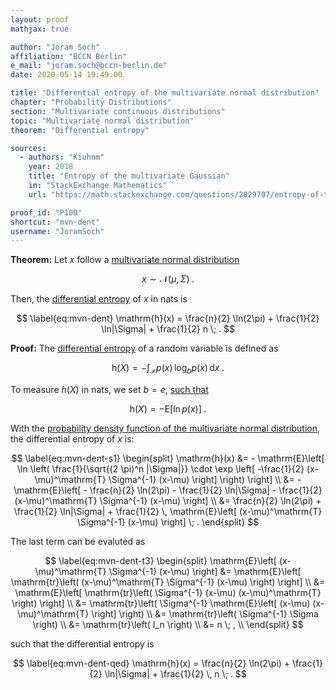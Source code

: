 ```yaml
---
layout: proof
mathjax: true

author: "Joram Soch"
affiliation: "BCCN Berlin"
e_mail: "joram.soch@bccn-berlin.de"
date: 2020-05-14 19:49:00

title: "Differential entropy of the multivariate normal distribution"
chapter: "Probability Distributions"
section: "Multivariate continuous distributions"
topic: "Multivariate normal distribution"
theorem: "Differential entropy"

sources:
  - authors: "Kiuhnm"
    year: 2018
    title: "Entropy of the multivariate Gaussian"
    in: "StackExchange Mathematics"
    url: "https://math.stackexchange.com/questions/2029707/entropy-of-the-multivariate-gaussian"

proof_id: "P100"
shortcut: "mvn-dent"
username: "JoramSoch"
---
```



**Theorem:** Let $x$ follow a [multivariate normal distribution](/D/mvn)

$$ \label{eq:mvn}
x \sim \mathcal{N}(\mu, \Sigma) \; .
$$

Then, the [differential entropy](/D/dent) of $x$ in nats is

$$ \label{eq:mvn-dent}
\mathrm{h}(x) = \frac{n}{2} \ln(2\pi) + \frac{1}{2} \ln|\Sigma| + \frac{1}{2} n \; .
$$


**Proof:** The [differential entropy](/D/dent) of a random variable is defined as

$$ \label{eq:dent}
\mathrm{h}(X) = - \int_{\mathcal{X}} p(x) \, \log_b p(x) \, \mathrm{d}x \; .
$$

To measure $h(X)$ in nats, we set $b = e$, [such that](/D/mean)

$$ \label{eq:dent-nats}
\mathrm{h}(X) = - \mathrm{E}\left[ \ln p(x) \right] \; .
$$

With the [probability density function of the multivariate normal distribution](/P/mvn-pdf), the differential entropy of $x$ is:

$$ \label{eq:mvn-dent-s1}
\begin{split}
\mathrm{h}(x) &= - \mathrm{E}\left[ \ln \left( \frac{1}{\sqrt{(2 \pi)^n |\Sigma|}} \cdot \exp \left[ -\frac{1}{2} (x-\mu)^\mathrm{T} \Sigma^{-1} (x-\mu) \right] \right) \right] \\
&= - \mathrm{E}\left[ - \frac{n}{2} \ln(2\pi) - \frac{1}{2} \ln|\Sigma| - \frac{1}{2} (x-\mu)^\mathrm{T} \Sigma^{-1} (x-\mu) \right] \\
&= \frac{n}{2} \ln(2\pi) + \frac{1}{2} \ln|\Sigma| + \frac{1}{2} \, \mathrm{E}\left[ (x-\mu)^\mathrm{T} \Sigma^{-1} (x-\mu) \right] \; .
\end{split}
$$

The last term can be evaluted as

$$ \label{eq:mvn-dent-t3}
\begin{split}
\mathrm{E}\left[ (x-\mu)^\mathrm{T} \Sigma^{-1} (x-\mu) \right] &= \mathrm{E}\left[ \mathrm{tr}\left( (x-\mu)^\mathrm{T} \Sigma^{-1} (x-\mu) \right) \right] \\
&= \mathrm{E}\left[ \mathrm{tr}\left( \Sigma^{-1} (x-\mu) (x-\mu)^\mathrm{T} \right) \right] \\
&= \mathrm{tr}\left( \Sigma^{-1} \mathrm{E}\left[ (x-\mu) (x-\mu)^\mathrm{T} \right] \right) \\
&= \mathrm{tr}\left( \Sigma^{-1} \Sigma \right) \\
&= \mathrm{tr}\left( I_n \right) \\
&= n \; , \\
\end{split}
$$

such that the differential entropy is

$$ \label{eq:mvn-dent-qed}
\mathrm{h}(x) = \frac{n}{2} \ln(2\pi) + \frac{1}{2} \ln|\Sigma| + \frac{1}{2} \, n \; .
$$